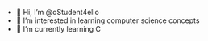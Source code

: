 - 👋 Hi, I’m @oStudent4ello
- 👀 I’m interested in learning computer science concepts
- 🌱 I’m currently learning C
<!---
oStudent4ello/oStudent4ello is a ✨ special ✨ repository because its `README.md` (this file) appears on your GitHub profile.
You can click the Preview link to take a look at your changes.
--->
